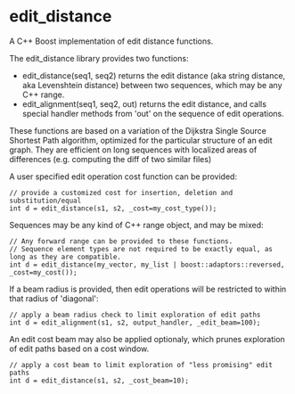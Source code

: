 edit_distance
=============

A C++ Boost implementation of edit distance functions.

The edit_distance library provides two functions:
* edit_distance(seq1, seq2) returns the edit distance (aka string distance, aka Levenshtein distance) between two sequences, which may be any C++ range.
* edit_alignment(seq1, seq2, out) returns the edit distance, and calls special handler methods from 'out' on the sequence of edit operations.

These functions are based on a variation of the Dijkstra Single Source Shortest Path algorithm, optimized for the particular structure of an edit graph.  They are efficient on long sequences with localized areas of differences (e.g. computing the diff of two similar files)

A user specified edit operation cost function can be provided:

    // provide a customized cost for insertion, deletion and substitution/equal 
    int d = edit_distance(s1, s2, _cost=my_cost_type());

Sequences may be any kind of C++ range object, and may be mixed:

    // Any forward range can be provided to these functions.
    // Sequence element types are not required to be exactly equal, as long as they are compatible.
    int d = edit_distance(my_vector, my_list | boost::adaptors::reversed, _cost=my_cost());
    
If a beam radius is provided, then edit operations will be restricted to within that radius of 'diagonal':

    // apply a beam radius check to limit exploration of edit paths
    int d = edit_alignment(s1, s2, output_handler, _edit_beam=100);

An edit cost beam may also be applied optionaly, which prunes exploration of edit paths based on a cost window.

    // apply a cost beam to limit exploration of "less promising" edit paths
    int d = edit_distance(s1, s2, _cost_beam=10);
